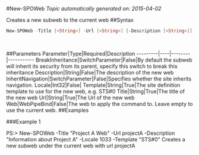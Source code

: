#New-SPOWeb
*Topic automatically generated on: 2015-04-02*

Creates a new subweb to the current web
##Syntax
```powershell
New-SPOWeb -Title [<String>] -Url [<String>] [-Description [<String>]] [-Locale [<Int32>]] -Template [<String>] [-BreakInheritance [<SwitchParameter>]] [-InheritNavigation [<SwitchParameter>]] [-Web [<WebPipeBind>]]
```
&nbsp;

##Parameters
Parameter|Type|Required|Description
---------|----|--------|-----------
BreakInheritance|SwitchParameter|False|By default the subweb will inherit its security from its parent, specify this switch to break this inheritance
Description|String|False|The description of the new web
InheritNavigation|SwitchParameter|False|Specifies whether the site inherits navigation.
Locale|Int32|False|
Template|String|True|The site definition template to use for the new web, e.g. STS#0
Title|String|True|The title of the new web
Url|String|True|The Url of the new web
Web|WebPipeBind|False|The web to apply the command to. Leave empty to use the current web.
##Examples

###Example 1
    
PS:> New-SPOWeb -Title "Project A Web" -Url projectA -Description "Information about Project A" -Locale 1033 -Template "STS#0"
Creates a new subweb under the current web with url projectA
